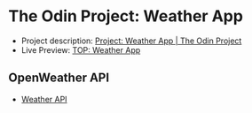 # The Odin Project: Weather App

- Project description: [Project: Weather App | The Odin Project](https://www.theodinproject.com/paths/full-stack-javascript/courses/javascript/lessons/weather-app)
- Live Preview: [TOP: Weather App](https://yagopajarino.github.io/top-weatherApp/)

## OpenWeather API

- [Weather API](https://openweathermap.org/api)
